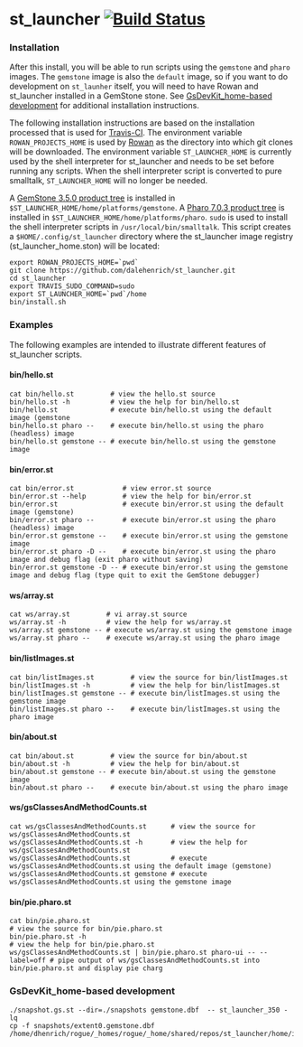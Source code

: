 # st_launcher [![Build Status](https://travis-ci.org/dalehenrich/st_launcher.svg?branch=masterV0.1)](https://travis-ci.org/dalehenrich/st_launcher)

### Installation
After this install, you will be able to run scripts using the `gemstone` and `pharo` images.
The `gemstone` image is also the `default` image, so if you want to do development on `st_launher` itself, you will need to have Rowan and st_launcher installed in a GemStone stone. See [GsDevKit_home-based development](#gsdevkit_home-based-development) for additional installation instructions.

The following installation instructions are based on the installation processed that is used for [Travis-CI][1].
The environment variable `ROWAN_PROJECTS_HOME` is used by [Rowan][2] as the directory into which git clones will be downloaded.
The environment variable `ST_LAUNCHER_HOME` is currently used by the shell interpreter for st_launcher and needs to be set before running any scripts.
When the shell interpreter script is converted to pure smalltalk, `ST_LAUNCHER_HOME` will no longer be needed.

A [GemStone 3.5.0 product tree][3] is installed in `$ST_LAUNCHER_HOME/home/platforms/gemstone`.
A [Pharo 7.0.3 product tree][4] is installed in `$ST_LAUNCHER_HOME/home/platforms/pharo`.
`sudo` is used to install the shell interpreter scripts in `/usr/local/bin/smalltalk`.
This script creates a `$HOME/.config/st_launcher` directory where the st_launcher image registry (st_launcher_home.ston) will be located:
```
export ROWAN_PROJECTS_HOME=`pwd`
git clone https://github.com/dalehenrich/st_launcher.git
cd st_launcher
export TRAVIS_SUDO_COMMAND=sudo
export ST_LAUNCHER_HOME=`pwd`/home
bin/install.sh
```

### Examples
The following examples are intended to illustrate different features of st_launcher scripts.

#### bin/hello.st
```
cat bin/hello.st         # view the hello.st source
bin/hello.st -h          # view the help for bin/hello.st
bin/hello.st             # execute bin/hello.st using the default image (gemstone
bin/hello.st pharo --    # execute bin/hello.st using the pharo (headless) image
bin/hello.st gemstone -- # execute bin/hello.st using the gemstone image
```
#### bin/error.st
```
cat bin/error.st            # view error.st source
bin/error.st --help         # view the help for bin/error.st
bin/error.st                # execute bin/error.st using the default image (gemstone)
bin/error.st pharo --       # execute bin/error.st using the pharo (headless) image
bin/error.st gemstone --    # execute bin/error.st using the gemstone image
bin/error.st pharo -D --    # execute bin/error.st using the pharo image and debug flag (exit pharo without saving)
bin/error.st gemstone -D -- # execute bin/error.st using the gemstone image and debug flag (type quit to exit the GemStone debugger)
```
#### ws/array.st
```
cat ws/array.st         # vi array.st source
ws/array.st -h          # view the help for ws/array.st
ws/array.st gemstone -- # execute ws/array.st using the gemstone image
ws/array.st pharo --    # execute ws/array.st using the pharo image
```
#### bin/listImages.st
```
cat bin/listImages.st         # view the source for bin/listImages.st
bin/listImages.st -h          # view the help for bin/listImages.st
bin/listImages.st gemstone -- # execute bin/listImages.st using the gemstone image
bin/listImages.st pharo --    # execute bin/listImages.st using the pharo image
```
#### bin/about.st
```
cat bin/about.st         # view the source for bin/about.st
bin/about.st -h          # view the help for bin/about.st
bin/about.st gemstone -- # execute bin/about.st using the gemstone image
bin/about.st pharo --    # execute bin/about.st using the pharo image
```

#### ws/gsClassesAndMethodCounts.st
```
cat ws/gsClassesAndMethodCounts.st      # view the source for ws/gsClassesAndMethodCounts.st
ws/gsClassesAndMethodCounts.st -h       # view the help for ws/gsClassesAndMethodCounts.st
ws/gsClassesAndMethodCounts.st          # execute ws/gsClassesAndMethodCounts.st using the default image (gemstone)
ws/gsClassesAndMethodCounts.st gemstone # execute ws/gsClassesAndMethodCounts.st using the gemstone image
```
#### bin/pie.pharo.st
```
cat bin/pie.pharo.st                                                      # view the source for bin/pie.pharo.st
bin/pie.pharo.st -h                                                       # view the help for bin/pie.pharo.st
ws/gsClassesAndMethodCounts.st | bin/pie.pharo.st pharo-ui -- --label=off # pipe output of ws/gsClassesAndMethodCounts.st into bin/pie.pharo.st and display pie charg
```
### GsDevKit_home-based development
```smalltalk
./snapshot.gs.st --dir=./snapshots gemstone.dbf  -- st_launcher_350 -lq
cp -f snapshots/extent0.gemstone.dbf /home/dhenrich/rogue/_homes/rogue/_home/shared/repos/st_launcher/home/images/gemstone/snapshots/
```

[1]: https://travis-ci.org/dalehenrich/st_launcher
[2]: https://github.com/GemTalk/Rowan
[3]: https://gemtalksystems.com/products/gs64/versions35x/
[4]: https://pharo.org/news/pharo7.0-released
